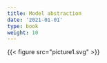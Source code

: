 ```yaml
---
title: Model abstraction
date: '2021-01-01'
type: book
weight: 10
---
```


{{< figure src="picture1.svg" >}}
